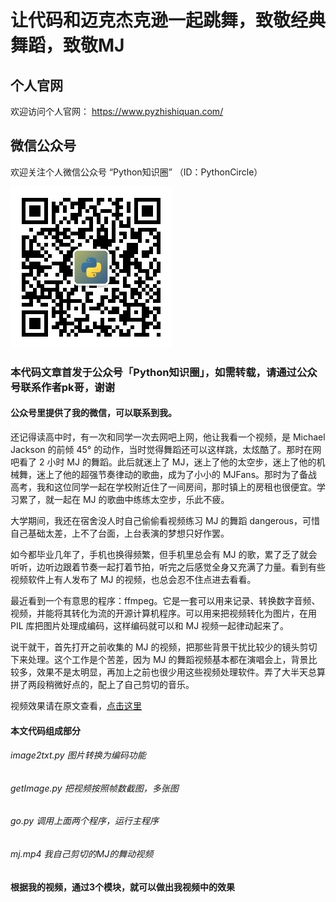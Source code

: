 # 让代码和迈克杰克逊一起跳舞，致敬经典舞蹈，致敬MJ

## 个人官网
欢迎访问个人官网： https://www.pyzhishiquan.com/

## 微信公众号
欢迎关注个人微信公众号 “Python知识圈” （ID：PythonCircle）

![公众号](https://github.com/Brucepk/pk.github.io/blob/master/gzh.jpg)

### 本代码文章首发于公众号「Python知识圈」，如需转载，请通过公众号联系作者pk哥，谢谢


#### 公众号里提供了我的微信，可以联系到我。

还记得读高中时，有一次和同学一次去网吧上网，他让我看一个视频，是 Michael Jackson 的前倾 45° 的动作，当时觉得舞蹈还可以这样跳，太炫酷了。那时在网吧看了 2 小时 MJ 的舞蹈。此后就迷上了 MJ，迷上了他的太空步，迷上了他的机械舞，迷上了他的超强节奏律动的歌曲，成为了小小的 MJFans。那时为了备战高考，我和这位同学一起在学校附近住了一间房间，那时镇上的房租也很便宜。学习累了，就一起在 MJ 的歌曲中练练太空步，乐此不疲。

大学期间，我还在宿舍没人时自己偷偷看视频练习 MJ 的舞蹈 dangerous，可惜自己基础太差，上不了台面，上台表演的梦想只好作罢。

如今都毕业几年了，手机也换得频繁，但手机里总会有 MJ 的歌，累了乏了就会听听，边听边跟着节奏一起打着节拍，听完之后感觉全身又充满了力量。看到有些视频软件上有人发布了 MJ 的视频，也总会忍不住点进去看看。

最近看到一个有意思的程序：ffmpeg。它是一套可以用来记录、转换数字音频、视频，并能将其转化为流的开源计算机程序。可以用来把视频转化为图片，在用 PIL 库把图片处理成编码，这样编码就可以和 MJ 视频一起律动起来了。

说干就干，首先打开之前收集的 MJ 的视频，把那些背景干扰比较少的镜头剪切下来处理。这个工作是个苦差，因为 MJ 的舞蹈视频基本都在演唱会上，背景比较多，效果不是太明显，再加上之前也很少用这些视频处理软件。弄了大半天总算拼了两段稍微好点的，配上了自己剪切的音乐。

视频效果请在原文查看，[点击这里](https://mp.weixin.qq.com/s?__biz=MzU4NjUxMDk5Mg==&mid=2247483989&idx=1&sn=f8ec135d689b842e2f5a82fe82c9d38a&chksm=fdfb65aaca8cecbc03a40abaf8ab8001d5e44bdf150f2303b68b6ba474de9dae442c84c4bd99&token=1092009955&lang=zh_CN#rd)

#### 本文代码组成部分
###### image2txt.py  图片转换为编码功能
###### getImage.py   把视频按照帧数截图，多张图
###### go.py         调用上面两个程序，运行主程序
###### mj.mp4        我自己剪切的MJ的舞动视频

#### 根据我的视频，通过3个模块，就可以做出我视频中的效果
 
